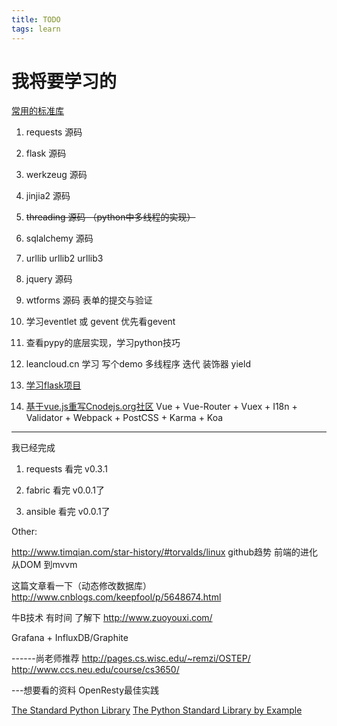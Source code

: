 ```yaml
---
title: TODO
tags: learn
---
```

# 我将要学习的
<!-- more -->
[常用的标准库](https://www.zhihu.com/question/20501628)

1. requests 源码
2. flask 源码
3. werkzeug 源码
4. jinjia2 源码
5. ~~threading 源码 （python中多线程的实现）~~
6. sqlalchemy 源码
7. urllib urllib2 urllib3
8. jquery 源码
9. wtforms 源码 表单的提交与验证

10. 学习eventlet 或 gevent 优先看gevent

11. 查看pypy的底层实现，学习python技巧

12. leancloud.cn 学习 写个demo
多线程序  迭代 装饰器 yield

13.  [学习flask项目](https://github.com/mattupstate/overholt.git)

14. [基于vue.js重写Cnodejs.org社区](https://github.com/shinygang/Vue-cnodejs.git)
Vue + Vue-Router + Vuex + I18n + Validator + Webpack + PostCSS + Karma + Koa

---
我已经完成

1. requests 看完 v0.3.1

2. fabric 看完 v0.0.1了

3. ansible 看完 v0.0.1了


Other:

http://www.timqian.com/star-history/#torvalds/linux
github趋势
前端的进化 从DOM 到mvvm

这篇文章看一下（动态修改数据库）
http://www.cnblogs.com/keepfool/p/5648674.html

牛B技术  有时间 了解下 http://www.zuoyouxi.com/

Grafana + InfluxDB/Graphite

------尚老师推荐
http://pages.cs.wisc.edu/~remzi/OSTEP/
http://www.ccs.neu.edu/course/cs3650/

---想要看的资料
OpenResty最佳实践

[The Standard Python Library](http://effbot.org/librarybook/)
[The Python Standard Library by Example](http://ptgmedia.pearsoncmg.com/images/9780321767349/samplepages/0321767349.pdf)